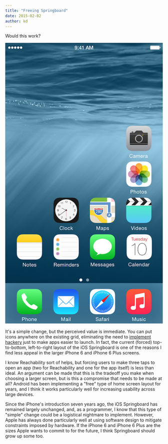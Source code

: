 ```yaml
---
title: "Freeing Springboard"
date: 2015-02-02
author: kd
---
```

Would this work? 

![Would this work](/assets/images/iphone-6-springboard.png)

It's a simple change, but the perceived value is immediate. You can put icons anywhere on the existing grid, eliminating the need to [implement hackery](http://david-smith.org/blog/2014/10/15/blank-icon-slots/) just to make apps easier to launch. In fact, the current (forced) top-to-bottom, left-to-right layout of the iOS Springboard is one of the reasons I find less appeal in the larger iPhone 6 and iPhone 6 Plus screens.

I know Reachability sort of helps, but forcing users to make three taps to open an app (two for Reachability and one for the app itself) is less than ideal. An argument can be made that this is the tradeoff you make when choosing a larger screen, but  is this a compromise that needs to be made at all? Android has been implementing a "free" type of home screen layout for years, and I think it works particularly well for increasing usability across large devices.

Since the iPhone's introduction seven years ago, the iOS Springboard has remained largely unchanged, and, as a programmer, I know that this type of "simple" change could be a logistical nightmare to implement. However, Apple has always done particularly well at using software design to mitigate constraints imposed by hardware. If the iPhone 6 and iPhone 6 Plus are the sizes Apple wants to commit to for the future, I think Springboard should grow up some too.

